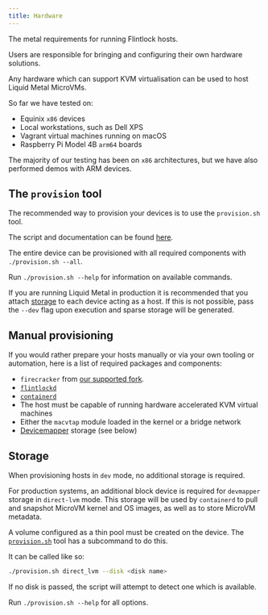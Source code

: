 ```yaml
---
title: Hardware
---
```


The metal requirements for running Flintlock hosts.

Users are responsible for bringing and configuring their own hardware solutions.

Any hardware which can support KVM virtualisation can be used to host Liquid Metal
MicroVMs.

So far we have tested on:

- Equinix `x86` devices
- Local workstations, such as Dell XPS
- Vagrant virtual machines running on macOS
- Raspberry Pi Model 4B `arm64` boards

The majority of our testing has been on `x86` architectures, but we have also
performed demos with ARM devices.

## The `provision` tool

The recommended way to provision your devices is to use the `provision.sh` tool.

The script and documentation can be found [here][provision].

The entire device can be provisioned with all required components with
`./provision.sh --all`.

Run `./provision.sh --help` for information on available commands.

If you are running Liquid Metal in production it is recommended that you attach
[storage](#storage) to each device acting as a host. If this is not possible, pass the `--dev`
flag upon execution and sparse storage will be generated.

## Manual provisioning

If you would rather prepare your hosts manually or via your own tooling or automation,
here is a list of required packages and components:

- `firecracker` from [our supported fork][fc].
- [`flintlockd`][flint]
- [`containerd`][containerd]
- The host must be capable of running hardware accelerated KVM virtual machines
- Either the `macvtap` module loaded in the kernel or a bridge network
- [Devicemapper][devmapper] storage (see below)

## Storage

When provisioning hosts in `dev` mode, no additional storage is required.

For production systems, an additional block device is required for `devmapper`
storage in `direct-lvm` mode.
This storage will be used by `containerd` to pull and snapshot MicroVM
kernel and OS images, as well as to store MicroVM metadata.

A volume configured as a thin pool must be created on the device. The [`provision.sh`][provision]
tool has a subcommand to do this.

It can be called like so:

```bash
./provision.sh direct_lvm --disk <disk name>
```

If no disk is passed, the script will attempt to detect one which is available.

Run `./provision.sh --help` for all options.

[provision]: https://github.com/liquidmetal-dev/flintlock/tree/main/hack/scripts#provisionsh
[fc]: https://github.com/weaveworks/firecracker/releases
[flint]: https://github.com/liquidmetal-dev/flintlock/releases
[service]: https://github.com/liquidmetal-dev/flintlock/blob/main/flintlockd.service
[containerd]: https://github.com/containerd/containerd/releases
[devmapper]: https://docs.docker.com/storage/storagedriver/device-mapper-driver/
